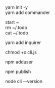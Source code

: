 yarn init -y  
yarn add commander

start ~  
rm ~/.todo  
cat ~/.todo

yarn add inquirer

chmod +x cli.js

npm adduser

npm publish

node cli --version